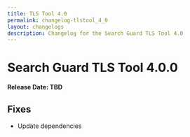 ```yaml
---
title: TLS Tool 4.0
permalink: changelog-tlstool_4_0
layout: changelogs
description: Changelog for the Search Guard TLS Tool 4.0
---
```

<!---
Copyright 2022 floragunn GmbH
-->


# Search Guard TLS Tool 4.0.0

**Release Date: TBD**

## Fixes

* Update dependencies